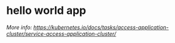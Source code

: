 # hello world app

_More info: https://kubernetes.io/docs/tasks/access-application-cluster/service-access-application-cluster/_


